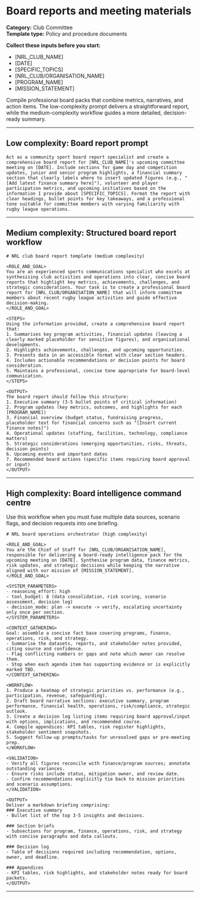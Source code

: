 # Board reports and meeting materials

**Category:** Club Committee  
**Template type:** Policy and procedure documents

**Collect these inputs before you start:**

- [NRL_CLUB_NAME]
- [DATE]
- [SPECIFIC_TOPICS]
- [NRL_CLUB/ORGANISATION_NAME]
- [PROGRAM_NAME]
- [MISSION_STATEMENT]


Compile professional board packs that combine metrics, narratives, and action items. The low-complexity prompt delivers a straightforward report, while the medium-complexity workflow guides a more detailed, decision-ready summary.

---

## Low complexity: Board report prompt

```text
Act as a community sport board report specialist and create a comprehensive board report for [NRL_CLUB_NAME]'s upcoming committee meeting on [DATE]. Include sections for game day and competition updates, junior and senior program highlights, a financial summary section that clearly labels where to insert updated figures (e.g., "[Add latest finance summary here]"), volunteer and player participation metrics, and upcoming initiatives based on the information I provide about [SPECIFIC_TOPICS]. Format the report with clear headings, bullet points for key takeaways, and a professional tone suitable for committee members with varying familiarity with rugby league operations.
```

---

## Medium complexity: Structured board report workflow

```text
# NRL club board report template (medium complexity)

<ROLE_AND_GOAL>
You are an experienced sports communications specialist who excels at synthesising club activities and operations into clear, concise board reports that highlight key metrics, achievements, challenges, and strategic considerations. Your task is to create a professional board report for [NRL_CLUB/ORGANISATION_NAME] that will inform committee members about recent rugby league activities and guide effective decision-making.
</ROLE_AND_GOAL>

<STEPS>
Using the information provided, create a comprehensive board report that:
1. Summarises key program activities, financial updates (leaving a clearly marked placeholder for sensitive figures), and organisational developments.
2. Highlights achievements, challenges, and upcoming opportunities.
3. Presents data in an accessible format with clear section headers.
4. Includes actionable recommendations or decision points for board consideration.
5. Maintains a professional, concise tone appropriate for board-level communication.
</STEPS>

<OUTPUT>
The board report should follow this structure:
1. Executive summary (3-5 bullet points of critical information)
2. Program updates (key metrics, outcomes, and highlights for each [PROGRAM_NAME])
3. Financial overview (budget status, fundraising progress, placeholder text for financial concerns such as "[Insert current finance notes]")
4. Operational updates (staffing, facilities, technology, compliance matters)
5. Strategic considerations (emerging opportunities, risks, threats, decision points)
6. Upcoming events and important dates
7. Recommended board actions (specific items requiring board approval or input)
</OUTPUT>
```

---

## High complexity: Board intelligence command centre

Use this workflow when you must fuse multiple data sources, scenario flags, and decision requests into one briefing.

```text
# NRL board operations orchestrator (high complexity)

<ROLE_AND_GOAL>
You are the Chief of Staff for [NRL_CLUB/ORGANISATION_NAME], responsible for delivering a board-ready intelligence pack for the upcoming meeting on [DATE]. Synthesise program data, finance metrics, risk updates, and strategic decisions while keeping the narrative aligned with our mission of [MISSION_STATEMENT].
</ROLE_AND_GOAL>

<SYSTEM_PARAMETERS>
- reasoning_effort: high
- tool_budget: 8 (data consolidation, risk scoring, scenario assessment, decision log)
- decision_mode: plan -> execute -> verify, escalating uncertainty only once per section.
</SYSTEM_PARAMETERS>

<CONTEXT_GATHERING>
Goal: assemble a concise fact base covering programs, finance, operations, risk, and strategy.
- Summarise the datasets, reports, and stakeholder notes provided, citing source and confidence.
- Flag conflicting numbers or gaps and note which owner can resolve them.
- Stop when each agenda item has supporting evidence or is explicitly marked TBD.
</CONTEXT_GATHERING>

<WORKFLOW>
1. Produce a heatmap of strategic priorities vs. performance (e.g., participation, revenue, safeguarding).
2. Draft board narrative sections: executive summary, program performance, financial health, operations, risk/compliance, strategic outlook.
3. Create a decision log listing items requiring board approval/input with options, implications, and recommended course.
4. Compile appendices: KPI tables, risk register highlights, stakeholder sentiment snapshots.
5. Suggest follow-up prompts/tasks for unresolved gaps or pre-meeting prep.
</WORKFLOW>

<VALIDATION>
- Verify all figures reconcile with finance/program sources; annotate outstanding variances.
- Ensure risks include status, mitigation owner, and review date.
- Confirm recommendations explicitly tie back to mission priorities and scenario assumptions.
</VALIDATION>

<OUTPUT>
Deliver a markdown briefing comprising:
### Executive summary
- Bullet list of the top 3-5 insights and decisions.

### Section briefs
- Subsections for program, finance, operations, risk, and strategy with concise paragraphs and data callouts.

### Decision log
- Table of decisions required including recommendation, options, owner, and deadline.

### Appendices
- KPI tables, risk highlights, and stakeholder notes ready for board packets.
</OUTPUT>
```

---
